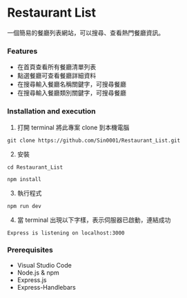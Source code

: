 # Restaurant List
一個簡易的餐廳列表網站，可以搜尋、查看熱門餐廳資訊。

### Features
+ 在首頁查看所有餐廳清單列表
+ 點選餐廳可查看餐廳詳細資料
+ 在搜尋輸入餐廳名稱關鍵字，可搜尋餐廳
+ 在搜尋輸入餐廳類別關鍵字，可搜尋餐廳

### Installation and execution
1. 打開 terminal 將此專案 clone 到本機電腦
```
git clone https://github.com/Sin0001/Restaurant_List.git
```
2. 安裝
```
cd Restaurant_List
```
```
npm install
```
3. 執行程式
```
npm run dev
```
4. 當 terminal 出現以下字樣，表示伺服器已啟動，連結成功
```
Express is listening on localhost:3000
```
### Prerequisites
+ Visual Studio Code
+ Node.js & npm
+ Express.js
+ Express-Handlebars